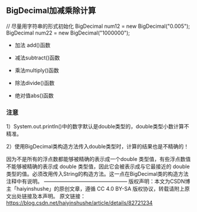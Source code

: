 

## BigDecimal加减乘除计算

 // 尽量用字符串的形式初始化
BigDecimal num12 = new BigDecimal("0.005");
BigDecimal num22 = new BigDecimal("1000000");
* 加法 add()函数
     
* 减法subtract()函数
* 乘法multiply()函数    
* 除法divide()函数    
* 绝对值abs()函数
### 注意
1）System.out.println()中的数字默认是double类型的，double类型小数计算不精准。

2）使用BigDecimal类构造方法传入double类型时，计算的结果也是不精确的！

因为不是所有的浮点数都能够被精确的表示成一个double 类型值，有些浮点数值不能够被精确的表示成 double 类型值，因此它会被表示成与它最接近的 double 类型的值。必须改用传入String的构造方法。这一点在BigDecimal类的构造方法注释中有说明。
————————————————
版权声明：本文为CSDN博主「haiyinshushe」的原创文章，遵循 CC 4.0 BY-SA 版权协议，转载请附上原文出处链接及本声明。
原文链接：https://blog.csdn.net/haiyinshushe/article/details/82721234